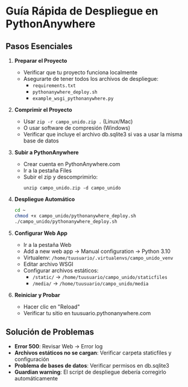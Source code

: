 # Guía Rápida de Despliegue en PythonAnywhere

## Pasos Esenciales

1. **Preparar el Proyecto**
   - Verificar que tu proyecto funciona localmente
   - Asegurarte de tener todos los archivos de despliegue:
     - `requirements.txt`
     - `pythonanywhere_deploy.sh`
     - `example_wsgi_pythonanywhere.py`

2. **Comprimir el Proyecto**
   - Usar `zip -r campo_unido.zip .` (Linux/Mac)
   - O usar software de compresión (Windows)
   - Verificar que incluye el archivo db.sqlite3 si vas a usar la misma base de datos

3. **Subir a PythonAnywhere**
   - Crear cuenta en PythonAnywhere.com
   - Ir a la pestaña Files
   - Subir el zip y descomprimirlo:
     ```
     unzip campo_unido.zip -d campo_unido
     ```

4. **Despliegue Automático**
   ```bash
   cd ~
   chmod +x campo_unido/pythonanywhere_deploy.sh
   ./campo_unido/pythonanywhere_deploy.sh
   ```

5. **Configurar Web App**
   - Ir a la pestaña Web
   - Add a new web app → Manual configuration → Python 3.10
   - Virtualenv: `/home/tuusuario/.virtualenvs/campo_unido_venv`
   - Editar archivo WSGI
   - Configurar archivos estáticos:
     - `/static/` → `/home/tuusuario/campo_unido/staticfiles`
     - `/media/` → `/home/tuusuario/campo_unido/media`

6. **Reiniciar y Probar**
   - Hacer clic en "Reload"
   - Verificar tu sitio en tuusuario.pythonanywhere.com

## Solución de Problemas

- **Error 500**: Revisar Web → Error log
- **Archivos estáticos no se cargan**: Verificar carpeta staticfiles y configuración
- **Problema de bases de datos**: Verificar permisos en db.sqlite3
- **Guardian warning**: El script de despliegue debería corregirlo automáticamente 